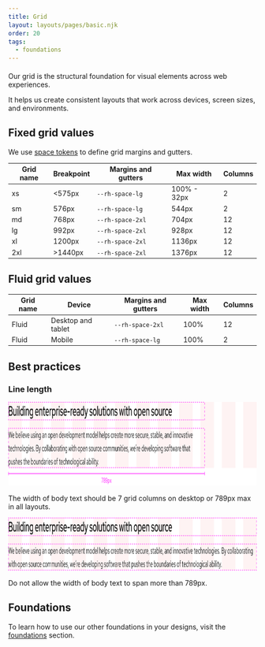 ```yaml
---
title: Grid
layout: layouts/pages/basic.njk
order: 20
tags:
  - foundations
---
```


<link rel="stylesheet"
      href="/assets/packages/@rhds/elements/elements/rh-table/rh-table-lightdom.css"
      data-helmet>

<script type="module" data-helmet>
  import '@rhds/elements/rh-table/rh-table.js';
</script>

<style data-helmet>
  .large-red-text {
    grid-area: h;
    font-size: var(--rh-font-size-heading-2xl);
    font-weight: var(--rh-font-weight-heading-regular);
    font-family: var(--rh-font-family-heading);
    line-height: var(--rh-line-height-heading);
    color: var(--rh-color-brand-red);
    margin-block-end: var(--rh-space-xl);
  }
</style>

<h2 class="large-red-text">Our grid is the structural foundation for visual elements across web experiences.</h2>

It helps us create consistent layouts that work across devices, screen sizes, and environments.

## Fixed grid values

We use [space tokens][space tokens] to define grid margins and gutters.

<rh-table>
  <table>
  <!--
    <colgroup>
      <col>
      <col>
      <col>
    </colgroup>
    -->
    <thead>
      <tr>
        <th scope="col">Grid name</th>
        <th scope="col">Breakpoint</th>
        <th scope="col">Margins and gutters</th>
        <th scope="col">Max width</th>
        <th scope="col">Columns</th>
      </tr>
    </thead>
    <tbody>
      <tr>
        <td>xs</td>
        <td>&lt;575px</td>
        <td><code>--rh-space-lg</code></td>
        <td>100% - 32px</td>
        <td>2</td>
      </tr>
      <tr>
        <td>sm</td>
        <td>576px</td>
        <td><code>--rh-space-lg</code></td>
        <td>544px</td>
        <td>2</td>
      </tr>
      <tr>
        <td>md</td>
        <td>768px</td>
        <td><code>--rh-space-2xl</code></td>
        <td>704px</td>
        <td>12</td>
      </tr>
      <tr>
        <td>lg</td>
        <td>992px</td>
        <td><code>--rh-space-2xl</code></td>
        <td>928px</td>
        <td>12</td>
      </tr>
      <tr>
        <td>xl</td>
        <td>1200px</td>
        <td><code>--rh-space-2xl</code></td>
        <td>1136px</td>
        <td>12</td>
      </tr>
      <tr>
        <td>2xl</td>
        <td>&gt;1440px</td>
        <td><code>--rh-space-2xl</code></td>
        <td>1376px</td>
        <td>12</td>
      </tr>
    </tbody>
  </table>
</rh-table>

## Fluid grid values

<rh-table>
  <table>
    <colgroup>
      <col>
      <col>
      <col>
      <col>
      <col>
    </colgroup>
    <thead>
      <tr>
        <th scope="col">Grid name</th>
        <th scope="col">Device</th>
        <th scope="col">Margins and gutters</th>
        <th scope="col">Max width</th>
        <th scope="col">Columns</th>
      </tr>
    </thead>
    <tbody>
      <tr>
        <td>Fluid</td>
        <td>Desktop and tablet</td>
        <td><code>--rh-space-2xl</code></td>
        <td>100%</td>
        <td>12</td>
      </tr>
      <tr>
        <td>Fluid</td>
        <td>Mobile</td>
        <td><code>--rh-space-lg</code></td>
        <td>100%</td>
        <td>2</td>
      </tr>
    </tbody>
  </table>
</rh-table>

## Best practices

### Line length

<uxdot-best-practice variant="do">
  <uxdot-example slot="image" width-adjustment="1012px">
    <img src="/assets/grid/best-practice-line-length-do.svg" 
        alt="Text at a width of 789px and layered on a grid"
        width="1012"
        height="170">
  </uxdot-example>

  <p>The width of body text should be 7 grid columns on desktop or 789px max in all layouts.</p>
</uxdot-best-practice>

<uxdot-best-practice variant="dont">
  <uxdot-example slot="image" width-adjustment="1012px">
    <img  src="/assets/grid/best-practice-line-length-dont.svg" 
        alt="Text spanning all 12 columns of a grid"
        width="1012"
        height="107">
  </uxdot-example>

  <p>Do not allow the width of body text to span more than 789px.</p>
</uxdot-best-practice>



<uxdot-feedback>
  <h2>Foundations</h2>
  <p>To learn how to use our other foundations in your designs, visit the <a href="/foundations">foundations</a> section.</p>
</uxdot-feedback>

<!-- Links -->

[space tokens]: /tokens/space/


<!-----OLD---->
<!--

<section aria-labelledby="overview">

  ## Overview

  A grid is a group of columns that organize layouts and allow content to scale
  responsively based on screen size. They provide structure to pages and ensure
  optimal viewing experiences.

  ### Sample component

  <uxdot-example variant="full" no-border>
    <img alt="Grid"
         src="/assets/grid/grid.svg"
         width="1000"
         height="160">
  </uxdot-example>

  ### Grid availability

  <uxdot-example variant="full" no-border>
    (coming soon)
  </uxdot-example>

  ### Style

  <uxdot-example variant="full" no-border>
    <img alt="Grid specs"
         src="/assets/grid/grid-style.svg"
         width="877"
         height="193">
  </uxdot-example>

</section>


<section aria-labelledby="usage">

  ## Usage

  Grids are fundamental to how content is organized across various devices and
  screen sizes.

  ### Columns

  The number of columns that a grid contains is determined by the screen size.

  <uxdot-example variant="full" no-border alignment="left">
    <figure>
      <img alt="Grid columns on desktop"
           src="/assets/grid/grid-usage-desktop.svg"
           width="1000"
           height="232">
      <figcaption>A grid on large screens contains 12 columns</figcaption>
    </figure>
  </uxdot-example>

  <uxdot-example variant="full" no-border alignment="left" width-adjustment="576px">
    <figure>
      <img alt="Grid columns on mobile"
           src="/assets/grid/grid-usage-mobile.svg"
           width="576"
           height="232">
      <figcaption>A grid on small screens contains one column</figcaption>
    </figure>
  </uxdot-example>

  ### Gutters

  Gutters are the spaces in between columns, they also change depending on the
  screen size. Gutters help separate content into layouts based on the amount of
  columns being used.

  <div class="grid">
    <uxdot-example variant="full" no-border>
      <img alt="Grid gutters on desktop"
           src="/assets/grid/grid-gutters-desktop.svg"
           width="1000"
           height="262">
    </uxdot-example>
    <uxdot-example variant="full" no-border alignment="left" width-adjustment="576px">
      <img alt="Grid gutters on mobile"
           src="/assets/grid/grid-gutters-mobile.svg"
           width="576"
           height="266">
    </uxdot-example>
  </div>

  ### Margins

  Margins are the spaces between a grid and the edges of the screen or window.
  They can be the same width or larger than gutters, depending on the screen
  size.

  ### Large screens

  The grid for large screens features 12 columns, like desktop and tablet.
  Column, gutter, and margin widths reduce as breakpoints get smaller.

  <uxdot-example variant="full" no-border>
    <img alt="Grid margins on desktop"
         src="/assets/grid/grid-margins-desktop.svg"
         width="1000"
         height="265">
  </uxdot-example>

  ### Small screens

  The grid for small screens features one column. In rare cases, content on
  small screens can sometimes be arranged in two columns.

  <uxdot-example variant="full" no-border alignment="left" width-adjustment="576px">
    <img alt="Grid margins on mobile"
         src="/assets/grid/grid-margins-mobile.svg"
         width="574"
         height="266">
  </uxdot-example>

</section>


<section aria-labelledby="best-practices">

  ## Best practices

  Don’t align every component to the grid, doing so might compromise the design
  of individual elements.

  <uxdot-example variant="full" no-border alignment="left">
    <figure>
      <img alt="Grid content outside of grid"
           src="/assets/grid/grid-best-practices-1.svg"
           width="872"
           height="427">
      <figcaption>18px or larger text shouldn't exceed eight columns to maintain optimal readability.</figcaption>
    </figure>
  </uxdot-example>

  <uxdot-example variant="full" no-border>
    <img alt="Grid alignment issues"
         src="/assets/grid/grid-best-practices-2.svg"
         width="872"
         height="158">
  </uxdot-example>

</section>



<section aria-labelledby="responsive-design">

  ## Responsive design

  Grids are designed to be responsive, meaning they adapt to different screen
  sizes and orientations.

  ### Large screens

  The grid for large screens features 12 columns, like desktop and tablet.
  Column, gutter, and margin widths reduce as breakpoints get smaller.

  <uxdot-example variant="full" no-border>
    <img alt="Example of responsive grid on large screen"
         src="/assets/grid/grid-responsive-1.svg"
         width="1000"
         height="232">
  </uxdot-example>

  <uxdot-example variant="full" no-border>
    <img alt="Example of responsive grid on smaller screen"
         src="/assets/grid/grid-responsive-2.svg"
         width="1000"
         height="232">
  </uxdot-example>

  ### Small screens

  The grid for small screens features one column. In rare cases, content on
  small screens can sometimes be arranged in two columns.

  <uxdot-example variant="full" no-border alignment="left" width-adjustment="576px">
    <img alt="Example of responsive grid on large screen"
         src="/assets/grid/grid-responsive-3.svg"
         width="576"
         height="232">
  </uxdot-example>

  <uxdot-example variant="full" no-border alignment="left" width-adjustment="360px">
    <img alt="Example of responsive grid on smaller screen"
         src="/assets/grid/grid-responsive-4.svg"
         width="360"
         height="232">
  </uxdot-example>

</section>


<section aria-labelledby="breakpoints">

  ## Breakpoints

  A breakpoint is a predetermined screen size that has specific layout
  requirements. When breakpoints change, content will shift around to fit the
  adjusted layout.

  <rh-table>

  | Breakpoint name | Size range      | Columns |
  |-----------------|-----------------|---------|
  | Desktop, large  | 1680px          | 12      |
  | Desktop, medium | 1440px          | 12      |
  | Desktop, small  | 1200px - 1439px | 12      |
  | Tablet, large   | 992px - 1199px  | 12      |
  | Tablet, small   | 768px - 991px   | 12      |
  | Mobile, large   | 576px - 767px   | 2       |
  | Mobile, small   | 0px             | 1       |

  </rh-table>

</section>
-->

